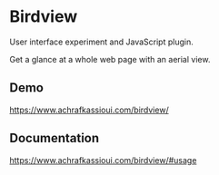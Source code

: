 # Birdview

User interface experiment and JavaScript plugin.

Get a glance at a whole web page with an aerial view.

## Demo

https://www.achrafkassioui.com/birdview/

## Documentation

https://www.achrafkassioui.com/birdview/#usage
